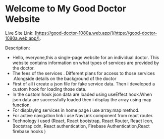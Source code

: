 # Welcome to My Good Doctor Website

Live Site Link: [https://good-doctor-1080a.web.app/](https://good-doctor-1080a.web.app/).

Description:




- Hello, everyone,this a single-page website for an individual doctor. This website contains information on what types of services are provided by the doctor. 
- The fees of the services . Different plans for access to those services .Alongside details on the background of the doctor
- First of all i create a  json file for fake service data. Then i developed a custom hook for loading those data.
- In the custom hook json data are loaded using useEffect hook.When json data are successfully loaded then i display the array using map function.
- For displaying services in home page i use array.map method.
- For active navigation link i use NavLink component from react router.
- Technology i used (React, React bootstrap, React Router, React Icon, Bootstrap cdn, React authentication, Firebase Authentication,React firebase hooks )